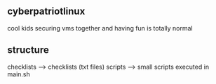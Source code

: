 ## cyberpatriotlinux
cool kids securing vms together and having fun is totally normal

## structure
checklists --> checklists (txt files)
scripts --> small scripts executed in main.sh
